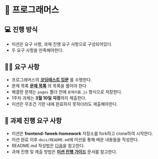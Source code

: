 # 👋 프로그래머스

## 💻 진행 방식

- 미션은 요구 사항, 과제 진행 요구 사항으로 구성되어있다.
- 두 요구 사항을 만족해야한다.

## 🧑‍💻 요구 사항
- 프로그래머스의 **[코딩테스트 입문](https://school.programmers.co.kr/learn/challenges/beginner?order=acceptance_desc&languages=javascript)** 를 수행한다.
- 문제 목록 **[문제 목록](https://www.notion.so/1-5f911305b2f74fa89b78fafc6cc350e3?pvs=4)** 의 목록을 풀어야 한다
- 해결한 문제는 `pages` 폴더 안에 `문제이름.js` 형식으로 저장한다.
- 1주차 과제는 **3월 10일 자정**까지 제출한다.
- 미션은 무조건 기한 내에 완료하지 못하더라도 제출해야한다.

## 🚀 과제 진행 요구 사항

- 미션은 **frontend-1week-homework** 저장소를 fork하고 clone하여 시작한다.
- 미션 완료 이후 `docs/README.md`에 미션을 통해 배운 내용들을 작성한다.
- README.md 작성법은 [다음](https://commonmark.org/help/)을 참고한다.
- 과제 진행 및 제출 방법은 **[미션 진행 가이드](https://www.notion.so/f0571981555d4509839b9db8d5382162?pvs=21)** 문서를 참고한다.
